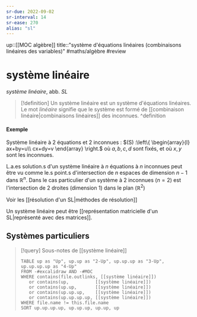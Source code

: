 ```yaml
---
sr-due: 2022-09-02
sr-interval: 14
sr-ease: 270
alias: "sl"
---
```

up::[[MOC algèbre]]
title::"système d'équations linéaires (combinaisons linéaires des variables)"
#maths/algèbre #review 
# système linéaire
_système linéaire_, abb. _SL_

> [!definition] 
>  Un système linéaire est un système d'équations linéaires.
> Le mot _linéaire_ signifie que le système est formé de [[combinaison linéaire|combinaisons linéaires]] des inconnues.
^definition


#### Exemple
Système linéaire à 2 équations et 2 inconnues :
$(S) :\left\{ \begin{array}{l} ax+by=u\\ cx+dy=v \end{array} \right.$
où $a, b, c, d$ sont fixés, et où $x, y$ sont les inconnues.


L.a.es solution.s d'un système linéaire à $n$ équations à $n$ inconnues peut être vu comme le.s point.s d'intersection de $n$ espaces de dimension $n-1$ dans $\mathbb R^n$. Dans le cas particulier d'un système à 2 inconnues ($n = 2$) est l'intersection de 2 droites (dimension 1) dans le plan ($\mathbb R^2$)

Voir les [[résolution d'un SL|méthodes de résolution]]

Un système linéaire peut être [[représentation matricielle d'un SL|représenté avec des matrices]].

## Systèmes particuliers
> [!query] Sous-notes de [[système linéaire]]
> ```dataview
> TABLE up as "Up", up.up as "2-Up", up.up.up as "3-Up", up.up.up.up as "4-Up"
> FROM -#excalidraw AND -#MOC
> WHERE contains(file.outlinks, [[système linéaire]])
>    or contains(up,          [[système linéaire]])
>    or contains(up.up,       [[système linéaire]])
>    or contains(up.up.up,    [[système linéaire]])
>    or contains(up.up.up.up, [[système linéaire]])
> WHERE file.name != this.file.name
> SORT up.up.up.up, up.up.up, up.up, up
> ```


